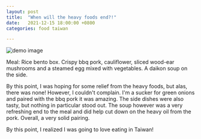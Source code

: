 ```yaml
---
layout: post
title:  "When will the heavy foods end?!"
date:   2021-12-15 18:00:00 +0800
categories: food taiwan

---
```


![demo image](/assets/taiwan_2021/quarantine_day0_food.jpeg)

Meal: Rice bento box. Crispy bbq pork, cauliflower, sliced wood-ear mushrooms and a
steamed egg mixed with vegetables. A daikon soup on the side.

By this point, I was hoping for some relief from the heavy foods, but alas, there was
none! However, I couldn't complain. I'm a sucker for green onions and paired with the
bbq pork it was amazing. The side dishes were also tasty, but nothing in particular
stood out. The soup however was a very refreshing end to the meal and did help cut down
on the heavy oil from the pork. Overall, a very solid pairing.

By this point, I realized I was going to love eating in Taiwan!

